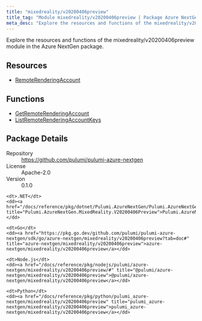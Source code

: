 ```yaml
---
title: "mixedreality/v20200406preview"
title_tag: "Module mixedreality/v20200406preview | Package Azure NextGen"
meta_desc: "Explore the resources and functions of the mixedreality/v20200406preview module in the Azure NextGen package."
---
```


<!-- WARNING: this file was generated by Pulumi Docs Generator. -->
<!-- Do not edit by hand unless you're certain you know what you are doing! -->

Explore the resources and functions of the mixedreality/v20200406preview module in the Azure NextGen package.

<h2 id="resources">Resources</h2>
<ul class="api">
    <li><a href="remoterenderingaccount" title="RemoteRenderingAccount"><span class="symbol resource"></span>RemoteRenderingAccount</a></li>
</ul>

<h2 id="functions">Functions</h2>
<ul class="api">
    <li><a href="getremoterenderingaccount" title="GetRemoteRenderingAccount"><span class="symbol function"></span>GetRemoteRenderingAccount</a></li>
    <li><a href="listremoterenderingaccountkeys" title="ListRemoteRenderingAccountKeys"><span class="symbol function"></span>ListRemoteRenderingAccountKeys</a></li>
</ul>

<h2 id="package-details">Package Details</h2>
<dl class="package-details">
	<dt>Repository</dt>
	<dd><a href="https://github.com/pulumi/pulumi-azure-nextgen">https://github.com/pulumi/pulumi-azure-nextgen</a></dd>
	<dt>License</dt>
	<dd>Apache-2.0</dd>
	<dt>Version</dt>
	<dd>0.1.0</dd>
</dl>



<dl class="tabular">

    <dt>.NET</dt>
    <dd><a href="/docs/reference/pkg/dotnet/Pulumi.AzureNextGen/Pulumi.AzureNextGen.MixedReality.V20200406Preview.html" title="Pulumi.AzureNextGen.MixedReality.V20200406Preview">Pulumi.AzureNextGen.MixedReality.V20200406Preview</a></dd>

    <dt>Go</dt>
    <dd><a href="https://pkg.go.dev/github.com/pulumi/pulumi-azure-nextgen/sdk/go/azure-nextgen/mixedreality/v20200406preview?tab=doc#" title="azure-nextgen/mixedreality/v20200406preview">azure-nextgen/mixedreality/v20200406preview</a></dd>

    <dt>Node.js</dt>
    <dd><a href="/docs/reference/pkg/nodejs/pulumi/azure-nextgen/mixedreality/v20200406preview/#" title="@pulumi/azure-nextgen/mixedreality/v20200406preview">@pulumi/azure-nextgen/mixedreality/v20200406preview</a></dd>

    <dt>Python</dt>
    <dd><a href="/docs/reference/pkg/python/pulumi_azure-nextgen/mixedreality/v20200406preview" title="pulumi_azure-nextgen/mixedreality/v20200406preview">pulumi_azure-nextgen/mixedreality/v20200406preview</a></dd>

</dl>

